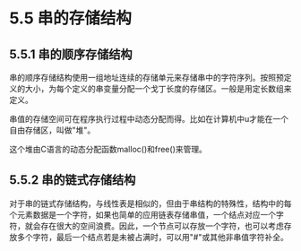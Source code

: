 # 5.5 串的存储结构
## 5.5.1 串的顺序存储结构
串的顺序存储结构使用一组地址连续的存储单元来存储串中的字符序列。按照预定义的大小，为每个定义的串变量分配一个戈丁长度的存储区。一般是用定长数组来定义。

串值的存储空间可在程序执行过程中动态分配而得。比如在计算机中u才能在一个自由存储区，叫做"堆"。

这个堆由C语言的动态分配函数malloc()和free()来管理。

## 5.5.2 串的链式存储结构
对于串的链式存储结构，与线性表是相似的，但由于串结构的特殊性，结构中的每个元素数据是一个字符，如果也简单的应用链表存储串值，一个结点对应一个字符，就会存在很大的空间浪费。因此，一个节点可以存放一个字符，也可以考虑存放多个字符，最后一个结点若是未被占满时，可以用"#"或其他非串值字符补全。